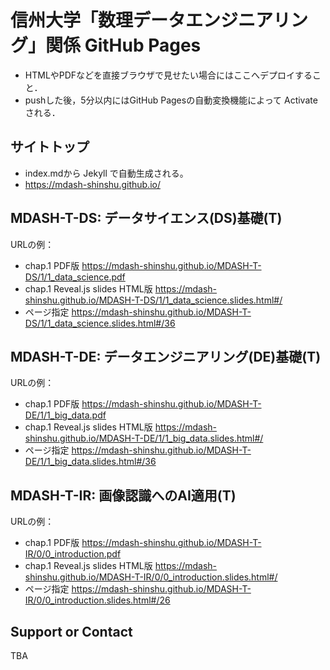 # 信州大学「数理データエンジニアリング」関係 GitHub Pages

* HTMLやPDFなどを直接ブラウザで見せたい場合にはここへデプロイすること．
* pushした後，5分以内にはGitHub Pagesの自動変換機能によって Activate される．

## サイトトップ

* index.mdから Jekyll で自動生成される。
* <https://mdash-shinshu.github.io/>

## MDASH-T-DS: データサイエンス(DS)基礎(T)

URLの例：

* chap.1 PDF版 <https://mdash-shinshu.github.io/MDASH-T-DS/1/1_data_science.pdf>
* chap.1 Reveal.js slides HTML版 <https://mdash-shinshu.github.io/MDASH-T-DS/1/1_data_science.slides.html#/>
* ページ指定 <https://mdash-shinshu.github.io/MDASH-T-DS/1/1_data_science.slides.html#/36>

## MDASH-T-DE: データエンジニアリング(DE)基礎(T)

URLの例：

* chap.1 PDF版 <https://mdash-shinshu.github.io/MDASH-T-DE/1/1_big_data.pdf>
* chap.1 Reveal.js slides HTML版 <https://mdash-shinshu.github.io/MDASH-T-DE/1/1_big_data.slides.html#/>
* ページ指定 <https://mdash-shinshu.github.io/MDASH-T-DE/1/1_big_data.slides.html#/36>

## MDASH-T-IR: 画像認識へのAI適用(T)

URLの例：

* chap.1 PDF版 <https://mdash-shinshu.github.io/MDASH-T-IR/0/0_introduction.pdf>
* chap.1 Reveal.js slides HTML版 <https://mdash-shinshu.github.io/MDASH-T-IR/0/0_introduction.slides.html#/>
* ページ指定 <https://mdash-shinshu.github.io/MDASH-T-IR/0/0_introduction.slides.html#/26>

## Support or Contact

TBA
